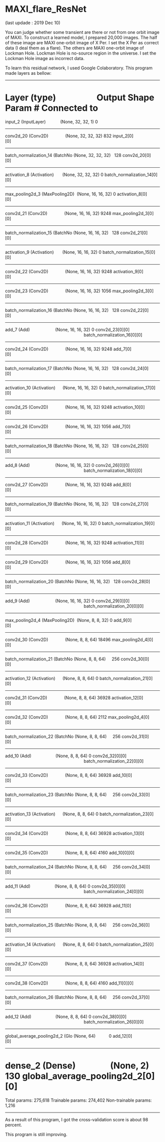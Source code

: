# MAXI_flare_ResNet
(last updade : 2019 Dec 10)

You can judge whether some transient are there or not from one orbit image of MAXI.
To construct a learned model, I prepared 20,000 images. 
The half of these image are MAXI one-orbit image of X Per.
I set the X Per as correct data (I deal them as a flare).
The others are MAXI one-orbit image of Lockman Hole. Lockman Hole is no-source region in the universe.
I set the Lockman Hole image as incorrect data.


To learn this residual network, I used Google Colaboratory.
This program made layers as bellow:


__________________________________________________________________________________________________
Layer (type)                    Output Shape         Param #     Connected to                     
==================================================================================================
input_2 (InputLayer)            (None, 32, 32, 1)    0                                            
__________________________________________________________________________________________________
conv2d_20 (Conv2D)              (None, 32, 32, 32)   832         input_2[0][0]                    
__________________________________________________________________________________________________
batch_normalization_14 (BatchNo (None, 32, 32, 32)   128         conv2d_20[0][0]                  
__________________________________________________________________________________________________
activation_8 (Activation)       (None, 32, 32, 32)   0           batch_normalization_14[0][0]     
__________________________________________________________________________________________________
max_pooling2d_3 (MaxPooling2D)  (None, 16, 16, 32)   0           activation_8[0][0]               
__________________________________________________________________________________________________
conv2d_21 (Conv2D)              (None, 16, 16, 32)   9248        max_pooling2d_3[0][0]            
__________________________________________________________________________________________________
batch_normalization_15 (BatchNo (None, 16, 16, 32)   128         conv2d_21[0][0]                  
__________________________________________________________________________________________________
activation_9 (Activation)       (None, 16, 16, 32)   0           batch_normalization_15[0][0]     
__________________________________________________________________________________________________
conv2d_22 (Conv2D)              (None, 16, 16, 32)   9248        activation_9[0][0]               
__________________________________________________________________________________________________
conv2d_23 (Conv2D)              (None, 16, 16, 32)   1056        max_pooling2d_3[0][0]            
__________________________________________________________________________________________________
batch_normalization_16 (BatchNo (None, 16, 16, 32)   128         conv2d_22[0][0]                  
__________________________________________________________________________________________________
add_7 (Add)                     (None, 16, 16, 32)   0           conv2d_23[0][0]                  
                                                                 batch_normalization_16[0][0]     
__________________________________________________________________________________________________
conv2d_24 (Conv2D)              (None, 16, 16, 32)   9248        add_7[0][0]                      
__________________________________________________________________________________________________
batch_normalization_17 (BatchNo (None, 16, 16, 32)   128         conv2d_24[0][0]                  
__________________________________________________________________________________________________
activation_10 (Activation)      (None, 16, 16, 32)   0           batch_normalization_17[0][0]     
__________________________________________________________________________________________________
conv2d_25 (Conv2D)              (None, 16, 16, 32)   9248        activation_10[0][0]              
__________________________________________________________________________________________________
conv2d_26 (Conv2D)              (None, 16, 16, 32)   1056        add_7[0][0]                      
__________________________________________________________________________________________________
batch_normalization_18 (BatchNo (None, 16, 16, 32)   128         conv2d_25[0][0]                  
__________________________________________________________________________________________________
add_8 (Add)                     (None, 16, 16, 32)   0           conv2d_26[0][0]                  
                                                                 batch_normalization_18[0][0]     
__________________________________________________________________________________________________
conv2d_27 (Conv2D)              (None, 16, 16, 32)   9248        add_8[0][0]                      
__________________________________________________________________________________________________
batch_normalization_19 (BatchNo (None, 16, 16, 32)   128         conv2d_27[0][0]                  
__________________________________________________________________________________________________
activation_11 (Activation)      (None, 16, 16, 32)   0           batch_normalization_19[0][0]     
__________________________________________________________________________________________________
conv2d_28 (Conv2D)              (None, 16, 16, 32)   9248        activation_11[0][0]              
__________________________________________________________________________________________________
conv2d_29 (Conv2D)              (None, 16, 16, 32)   1056        add_8[0][0]                      
__________________________________________________________________________________________________
batch_normalization_20 (BatchNo (None, 16, 16, 32)   128         conv2d_28[0][0]                  
__________________________________________________________________________________________________
add_9 (Add)                     (None, 16, 16, 32)   0           conv2d_29[0][0]                  
                                                                 batch_normalization_20[0][0]     
__________________________________________________________________________________________________
max_pooling2d_4 (MaxPooling2D)  (None, 8, 8, 32)     0           add_9[0][0]                      
__________________________________________________________________________________________________
conv2d_30 (Conv2D)              (None, 8, 8, 64)     18496       max_pooling2d_4[0][0]            
__________________________________________________________________________________________________
batch_normalization_21 (BatchNo (None, 8, 8, 64)     256         conv2d_30[0][0]                  
__________________________________________________________________________________________________
activation_12 (Activation)      (None, 8, 8, 64)     0           batch_normalization_21[0][0]     
__________________________________________________________________________________________________
conv2d_31 (Conv2D)              (None, 8, 8, 64)     36928       activation_12[0][0]              
__________________________________________________________________________________________________
conv2d_32 (Conv2D)              (None, 8, 8, 64)     2112        max_pooling2d_4[0][0]            
__________________________________________________________________________________________________
batch_normalization_22 (BatchNo (None, 8, 8, 64)     256         conv2d_31[0][0]                  
__________________________________________________________________________________________________
add_10 (Add)                    (None, 8, 8, 64)     0           conv2d_32[0][0]                  
                                                                 batch_normalization_22[0][0]     
__________________________________________________________________________________________________
conv2d_33 (Conv2D)              (None, 8, 8, 64)     36928       add_10[0][0]                     
__________________________________________________________________________________________________
batch_normalization_23 (BatchNo (None, 8, 8, 64)     256         conv2d_33[0][0]                  
__________________________________________________________________________________________________
activation_13 (Activation)      (None, 8, 8, 64)     0           batch_normalization_23[0][0]     
__________________________________________________________________________________________________
conv2d_34 (Conv2D)              (None, 8, 8, 64)     36928       activation_13[0][0]              
__________________________________________________________________________________________________
conv2d_35 (Conv2D)              (None, 8, 8, 64)     4160        add_10[0][0]                     
__________________________________________________________________________________________________
batch_normalization_24 (BatchNo (None, 8, 8, 64)     256         conv2d_34[0][0]                  
__________________________________________________________________________________________________
add_11 (Add)                    (None, 8, 8, 64)     0           conv2d_35[0][0]                  
                                                                 batch_normalization_24[0][0]     
__________________________________________________________________________________________________
conv2d_36 (Conv2D)              (None, 8, 8, 64)     36928       add_11[0][0]                     
__________________________________________________________________________________________________
batch_normalization_25 (BatchNo (None, 8, 8, 64)     256         conv2d_36[0][0]                  
__________________________________________________________________________________________________
activation_14 (Activation)      (None, 8, 8, 64)     0           batch_normalization_25[0][0]     
__________________________________________________________________________________________________
conv2d_37 (Conv2D)              (None, 8, 8, 64)     36928       activation_14[0][0]              
__________________________________________________________________________________________________
conv2d_38 (Conv2D)              (None, 8, 8, 64)     4160        add_11[0][0]                     
__________________________________________________________________________________________________
batch_normalization_26 (BatchNo (None, 8, 8, 64)     256         conv2d_37[0][0]                  
__________________________________________________________________________________________________
add_12 (Add)                    (None, 8, 8, 64)     0           conv2d_38[0][0]                  
                                                                 batch_normalization_26[0][0]     
__________________________________________________________________________________________________
global_average_pooling2d_2 (Glo (None, 64)           0           add_12[0][0]                     
__________________________________________________________________________________________________
dense_2 (Dense)                 (None, 2)            130         global_average_pooling2d_2[0][0] 
==================================================================================================
Total params: 275,618
Trainable params: 274,402
Non-trainable params: 1,216
________________________________________________________________________________________________






As a result of this program, I got the cross-validation score is about 98 percent.

This program is still improving.
